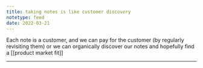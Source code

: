 ```yaml
---
title: taking notes is like customer discovery
notetype: feed
date: 2022-03-21
---
```

Each note is a customer, and we can pay for the customer (by regularly revisiting them) or we can organically discover our notes and hopefully find a [[product market fit]]

---

